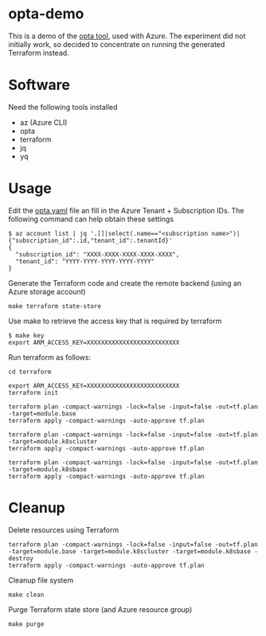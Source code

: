 # opta-demo

This is a demo of the [opta tool](https://www.opta.dev/), used with Azure.
The experiment did not initially work, so decided to concentrate on running the generated Terraform instead.

# Software

Need the following tools installed

* az (Azure CLI)
* opta
* terraform
* jq
* yq

# Usage

Edit the [opta.yaml](opta.yaml#L7-L8) file an fill in the Azure Tenant + Subscription IDs. The following command can help obtain these settings

    $ az account list | jq '.[]|select(.name=="<subscription name>")|{"subscription_id":.id,"tenant_id":.tenantId}'
    {
      "subscription_id": "XXXX-XXXX-XXXX-XXXX-XXXX",
      "tenant_id": "YYYY-YYYY-YYYY-YYYY-YYYY"
    }

Generate the Terraform code and create the remote backend (using an Azure storage account)

    make terraform state-store
    
Use make to retrieve the access key that is required by terraform

    $ make key
    export ARM_ACCESS_KEY=XXXXXXXXXXXXXXXXXXXXXXXXXX
    
Run terraform as follows:

    cd terraform

    export ARM_ACCESS_KEY=XXXXXXXXXXXXXXXXXXXXXXXXXX
    terraform init
    
    terraform plan -compact-warnings -lock=false -input=false -out=tf.plan -target=module.base
    terraform apply -compact-warnings -auto-approve tf.plan
    
    terraform plan -compact-warnings -lock=false -input=false -out=tf.plan -target=module.k8scluster
    terraform apply -compact-warnings -auto-approve tf.plan
    
    terraform plan -compact-warnings -lock=false -input=false -out=tf.plan -target=module.k8sbase
    terraform apply -compact-warnings -auto-approve tf.plan
    
# Cleanup

Delete resources using Terraform

    terraform plan -compact-warnings -lock=false -input=false -out=tf.plan -target=module.base -target=module.k8scluster -target=module.k8sbase -destroy
    terraform apply -compact-warnings -auto-approve tf.plan
    
Cleanup file system

    make clean
    
Purge Terraform state store (and Azure resource group)

    make purge
